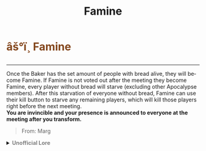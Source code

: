 ﻿---
lang: en-US
title: Famine
prev: Death
next: Pestilence
---

# <font color=#83461c>âš°ï¸ <b>Famine</b></font> <Badge text="Secondary" type="tip" vertical="middle"/>
---

Once the Baker has the set amount of people with bread alive, they will become Famine. If Famine is not voted out after the meeting they become Famine, every player without bread will starve (excluding other Apocalypse members). After this starvation of everyone without bread, Famine can use their kill button to starve any remaining players, which will kill those players right before the next meeting.<br>
<b>You are invincible and your presence is announced to everyone at the meeting after you transform.</b>

> From: Marg

<details>
<summary><b><font color=gray>Unofficial Lore</font></b></summary>

"Yummy breadÂ²"

The Famine was once a cheerful Baker who wanted to be the very best and be the very best he did for a little while then he disobeyed what the "Wizard" said and now people are protesting outside his bakery,

But the last time we saw him was with the "Wizard" which helped him calm down the protesters and mostly fix everything back to normal

He was back on top once again with deliciously tasting bread, but one night he had a dream that warned him the further consequences that may occur with his actions, he ignored it

It was mostly smooth sailing with like 60% percent of the town buying from him and with his a 1000th customer, something happened, 

While working he started to change he turned tan to brown, his hat and outfit started to break down getting destroyed and his visor cracked a dark red

He then started to floated up and said

"THY WHO NOT BOUGHT BREAD FROM ME SHALL PERISH "

And one by one all 30% percent of the population started to fall to their knees and what's left was just their bones lying on the ground, And to those who tried to fight back what's been given can be taken back

Shouldn't had read the contract properly it was really the first sentence "After the given goal has been reached, The Famine will rides", Well it's too late now the first apocalypse has begun no other than

THE FAMINE
> Submitted by: burgerman7286
</details>
